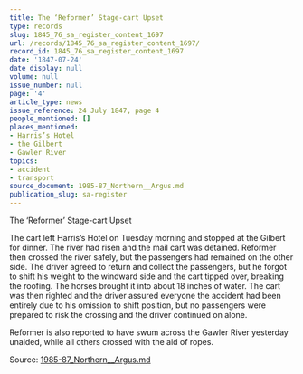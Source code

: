 ```yaml
---
title: The ‘Reformer’ Stage-cart Upset
type: records
slug: 1845_76_sa_register_content_1697
url: /records/1845_76_sa_register_content_1697/
record_id: 1845_76_sa_register_content_1697
date: '1847-07-24'
date_display: null
volume: null
issue_number: null
page: '4'
article_type: news
issue_reference: 24 July 1847, page 4
people_mentioned: []
places_mentioned:
- Harris’s Hotel
- the Gilbert
- Gawler River
topics:
- accident
- transport
source_document: 1985-87_Northern__Argus.md
publication_slug: sa-register
---
```


The ‘Reformer’ Stage-cart Upset

The cart left Harris’s Hotel on Tuesday morning and stopped at the Gilbert for dinner.  The river had risen and the mail cart was detained.  Reformer then crossed the river safely, but the passengers had remained on the other side.  The driver agreed to return and collect the passengers, but he forgot to shift his weight to the windward side and the cart tipped over, breaking the roofing.  The horses brought it into about 18 inches of water.  The cart was then righted and the driver assured everyone the accident had been entirely due to his omission to shift position, but no passengers were prepared to risk the crossing and the driver continued on alone.

Reformer is also reported to have swum across the Gawler River yesterday unaided, while all others crossed with the aid of ropes.

Source: [1985-87_Northern__Argus.md](/downloads/markdown/1985-87_Northern__Argus.md)
